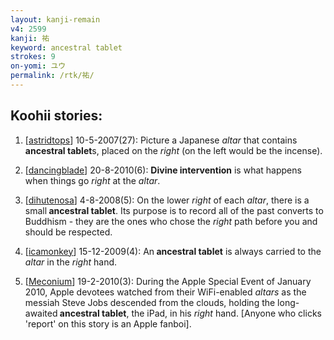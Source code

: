 ```yaml
---
layout: kanji-remain
v4: 2599
kanji: 祐
keyword: ancestral tablet
strokes: 9
on-yomi: ユウ
permalink: /rtk/祐/
---
```


## Koohii stories: 

1) [<a href="http://kanji.koohii.com/profile/astridtops">astridtops</a>] 10-5-2007(27): Picture a Japanese <em>altar</em> that contains<strong> ancestral tablet</strong>s, placed on the <em>right</em> (on the left would be the incense).

2) [<a href="http://kanji.koohii.com/profile/dancingblade">dancingblade</a>] 20-8-2010(6): <strong>Divine intervention</strong> is what happens when things go <em>right</em> at the <em>altar</em>.

3) [<a href="http://kanji.koohii.com/profile/dihutenosa">dihutenosa</a>] 4-8-2008(5): On the lower <em>right</em> of each <em>altar</em>, there is a small<strong> ancestral tablet</strong>. Its purpose is to record all of the past converts to Buddhism - they are the ones who chose the <em>right</em> path before you and should be respected.

4) [<a href="http://kanji.koohii.com/profile/icamonkey">icamonkey</a>] 15-12-2009(4): An<strong> ancestral tablet</strong> is always carried to the <em>altar</em> in the <em>right</em> hand.

5) [<a href="http://kanji.koohii.com/profile/Meconium">Meconium</a>] 19-2-2010(3): During the Apple Special Event of January 2010, Apple devotees watched from their WiFi-enabled <em>altars</em> as the messiah Steve Jobs descended from the clouds, holding the long-awaited<strong> ancestral tablet</strong>, the iPad, in his <em>right</em> hand. [Anyone who clicks &#039;report&#039; on this story is an Apple fanboi].

